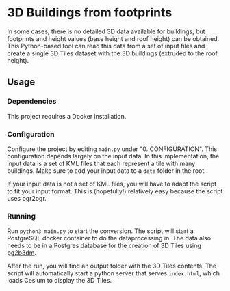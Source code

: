 # 3D Buildings from footprints

In some cases, there is no detailed 3D data available for buildings, but footprints and height values (base height and roof height) can be obtained. This Python-based tool can read this data from a set of input files and create a single 3D Tiles dataset with the 3D buildings (extruded to the roof height). 

## Usage

### Dependencies
This project requires a Docker installation.

### Configuration
Configure the project by editing `main.py` under "0. CONFIGURATION". This configuration depends largely on the input data. In this implementation, the input data is a set of KML files that each represent a tile with many buildings. Make sure to add your input data to a `data` folder in the root. 

If your input data is not a set of KML files, you will have to adapt the script to fit your input format. This is (hopefully!) relatively easy because the script uses ogr2ogr. 

### Running
Run `python3 main.py` to start the conversion. The script will start a PostgreSQL docker container to do the dataprocessing in. The data also needs to be in a Postgres database for the creation of 3D Tiles using [pg2b3dm](https://github.com/Geodan/pg2b3dm).

After the run, you will find an output folder with the 3D Tiles contents. The script will automatically start a python server that serves `index.html`, which loads Cesium to display the 3D Tiles.